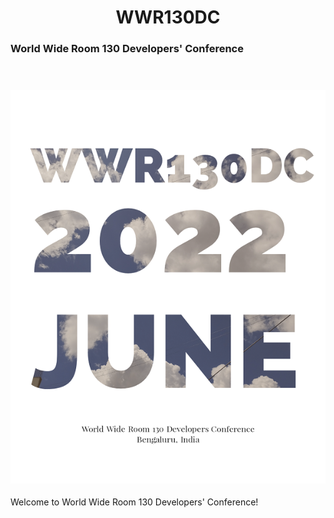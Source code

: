 <h1 align="center"> WWR130DC </h1>

### World Wide Room 130 Developers' Conference

<br>

<h3 align="center">
  
  <img src="./img/img_3.png">

</h3>
  
Welcome to World Wide Room 130 Developers' Conference!

<br>
